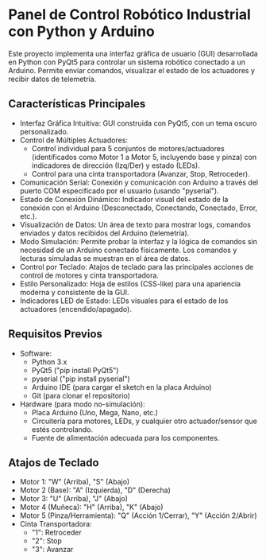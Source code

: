 # Panel de Control Robótico Industrial con Python y Arduino

Este proyecto implementa una interfaz gráfica de usuario (GUI) desarrollada en Python con PyQt5 para controlar un sistema robótico conectado a un Arduino. Permite enviar comandos, visualizar el estado de los actuadores y recibir datos de telemetría.

## Características Principales

*   Interfaz Gráfica Intuitiva: GUI construida con PyQt5, con un tema oscuro personalizado.
*   Control de Múltiples Actuadores:
    *   Control individual para 5 conjuntos de motores/actuadores (identificados como Motor 1 a Motor 5, incluyendo base y pinza) con indicadores de dirección (Izq/Der) y estado (LEDs).
    *   Control para una cinta transportadora (Avanzar, Stop, Retroceder).
*   Comunicación Serial: Conexión y comunicación con Arduino a través del puerto COM especificado por el usuario (usando "pyserial").
*   Estado de Conexión Dinámico: Indicador visual del estado de la conexión con el Arduino (Desconectado, Conectando, Conectado, Error, etc.).
*   Visualización de Datos: Un área de texto para mostrar logs, comandos enviados y datos recibidos del Arduino (telemetría).
*   Modo Simulación: Permite probar la interfaz y la lógica de comandos sin necesidad de un Arduino conectado físicamente. Los comandos y lecturas simuladas se muestran en el área de datos.
*   Control por Teclado: Atajos de teclado para las principales acciones de control de motores y cinta transportadora.
*   Estilo Personalizado: Hoja de estilos (CSS-like) para una apariencia moderna y consistente de la GUI.
*   Indicadores LED de Estado: LEDs visuales para el estado de los actuadores (encendido/apagado).


## Requisitos Previos

*   Software:
    *   Python 3.x
    *   PyQt5 ("pip install PyQt5")
    *   pyserial ("pip install pyserial")
    *   Arduino IDE (para cargar el sketch en la placa Arduino)
    *   Git (para clonar el repositorio)
*   Hardware (para modo no-simulación):
    *   Placa Arduino (Uno, Mega, Nano, etc.)
    *   Circuitería para motores, LEDs, y cualquier otro actuador/sensor que estés controlando.
    *   Fuente de alimentación adecuada para los componentes.



## Atajos de Teclado

*   Motor 1: "W" (Arriba), "S" (Abajo)
*   Motor 2 (Base): "A" (Izquierda), "D" (Derecha)
*   Motor 3: "U" (Arriba), "J" (Abajo)
*   Motor 4 (Muñeca): "H" (Arriba), "K" (Abajo)
*   Motor 5 (Pinza/Herramienta): "Q" (Acción 1/Cerrar), "Y" (Acción 2/Abrir)
*   Cinta Transportadora:
    *   "1": Retroceder
    *   "2": Stop
    *   "3": Avanzar

